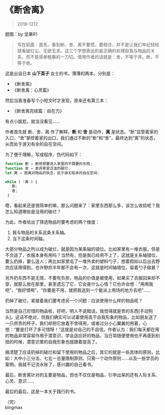 # 《断舍离》 

> 2018-1212

题图：by 坚果R1

> 写在前面：首先，看到断、舍、离不要慌，要稳住，并不是让我们年纪轻轻就看破红尘、无欲无求。这三个字想表达的是正确的处理自我与物品的关系，而不是简单粗暴的一刀切。借用作者的话就是：舍，不等于弃。断，不等于绝。

这是出自日本 **山下英子** 女士的书，薄薄的两本。分别是：
- 《断舍离》
- 《断舍离：心灵篇》   

然后当我准备写个小短文时才发现，原来还有第三本：
- 《断舍离完结篇：自在力》

有点小尴尬，就当没看见……

作者首先就 断、舍、离 作了解释，**断** 和 **舍** 是动作，**离** 是状态。“断”监管着家的入口，“舍”掌控着家的出口，我们通过不断的“断”和“舍”，最终达到“离”的状态，从而处于游刃有余的自在空间。

为了便于理解，写成程序，伪代码如下：

```javascript
function 断 = 断绝想要进入家里的不需要的东西;
function 舍 = 舍弃家里泛滥的破烂;
let 离 = 脱离对物品的执念，处于游刃有余的自在空间;

while ( !离 ) {
   断;
   舍;
 } 
```

嗯，看起来还是很简单的嘛，那么问题来了：家里东西那么多，该怎么收拾呢？我怎么知道哪些是没用的破烂？

为此，作者给出了筛选物品时要考虑的两个维度：
1. 我与物品的关系这条关系轴。
2. 当下这条时间轴。

大部分物品之所以成为破烂，就是因为某条轴的错位。比如家里有一堆衣服，但是不合适了，衣服本身有用吗？当然有，但是我已经用不上了，这就是关系轴错位，要么扔掉，要么送人；再比如家里屯了一堆外卖的塑料勺子，想着假如以后出去野炊应该用得到，也许野炊半年都不会有一次，这就是时间轴错位，留着勺子做甚？

另外扔东西不是无情，不要有负担，物品的价值是被使用，如果买了衣服回来却不穿，就那么放在那里，甚至遗忘了它，它会是什么心情？它也许会想：“用用我吧”，“我好恨啊”，“你要是不用，就把我送到一个能派上用场的地方去吧”……


扔掉了破烂，紧接着我们要考虑另一个问题：应该使用什么样的物品呢？

当然是自己珍惜的物品啦，好吧，明人不说暗话，我觉得就是贵的东西[手动狗头]。这话不绝对，但我们确实可以试着使用高于自我形象的物品，比如朋友送了一只昂贵的杯子，我们却把它放着不舍得用，或者过分小心翼翼的用着，心想：“要是打坏了多可惜呀！”这就是对自己的不自信。作者认为：我们每天都在用的物品非常容易作用于潜意识，学会适应好的物品，当日常随便使用也不再感到别扭的时候，潜意识里的自我形象也就跟着提高了。

搞清楚了应该扔掉的破烂和留下使用的物品之后，其它的就是一些具体的原则，比如：大中小三分法、七五一总量限制原则、只需一个动作原则……以及一些学员的案例。我就不记流水账了，感兴趣的自己看书。

最后，断舍离针对的主要是物品，但也不仅仅是物品，引申出来的还有人际关系、心灵、意识……

最后的最后，这是一本关于践行的书。


（完）  
bingmax